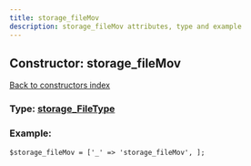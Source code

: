 ```yaml
---
title: storage_fileMov
description: storage_fileMov attributes, type and example
---
```

## Constructor: storage\_fileMov  
[Back to constructors index](index.md)






### Type: [storage\_FileType](../types/storage_FileType.md)


### Example:

```
$storage_fileMov = ['_' => 'storage_fileMov', ];
```
